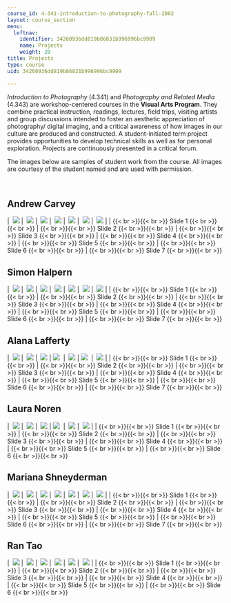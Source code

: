 ```yaml
---
course_id: 4-341-introduction-to-photography-fall-2002
layout: course_section
menu:
  leftnav:
    identifier: 34260936dd819b86831b996996bc9909
    name: Projects
    weight: 20
title: Projects
type: course
uid: 34260936dd819b86831b996996bc9909

---
```


_Introduction to Photography_ (4.341) and _Photography and Related Media_ (4.343) are workshop-centered courses in the **Visual Arts Program**. They combine practical instruction, readings, lectures, field trips, visiting artists and group discussions intended to foster an aesthetic appreciation of photography/ digital imaging, and a critical awareness of how images in our culture are produced and constructed. A student-initiated term project provides opportunities to develop technical skills as well as for personal exploration. Projects are continuously presented in a critical forum.

The images below are samples of student work from the course. All images are courtesy of the student named and are used with permission.

  
 

Andrew Carvey
-------------

|  [![](/courses/architecture/4-341-introduction-to-photography-fall-2002/projects/carvey11.jpg)](/coursemedia/4-341-introduction-to-photography-fall-2002/cda57828fca56730c096e1b3116b67c6_carvey1.JPG) |  [![](/courses/architecture/4-341-introduction-to-photography-fall-2002/projects/carvey12.jpg)](/coursemedia/4-341-introduction-to-photography-fall-2002/a9432a18eae019dc8d04bb66107b1711_carvey2.JPG) |  [![](/courses/architecture/4-341-introduction-to-photography-fall-2002/projects/carvey13.jpg)](/coursemedia/4-341-introduction-to-photography-fall-2002/4983a65dfe1380881919f92d8b01279d_carvey3.JPG) |  [![](/courses/architecture/4-341-introduction-to-photography-fall-2002/projects/carvey14.jpg)](/coursemedia/4-341-introduction-to-photography-fall-2002/c1af3477d08690af7c5a943673af2fb7_carvey4.JPG) |  [![](/courses/architecture/4-341-introduction-to-photography-fall-2002/projects/carvey15.jpg)](/coursemedia/4-341-introduction-to-photography-fall-2002/895dd8a01d4cfa688ddbc81c6d1360ea_carvey5.JPG) |  [![](/courses/architecture/4-341-introduction-to-photography-fall-2002/projects/carvey16.jpg)](/coursemedia/4-341-introduction-to-photography-fall-2002/ba18f24e5a95303ac84be3a9b7bf3f7b_carvey6.JPG) |  [![](/courses/architecture/4-341-introduction-to-photography-fall-2002/projects/carvey17.jpg)](/coursemedia/4-341-introduction-to-photography-fall-2002/c3a0e60d5d99b3fd6d49741c2a7a369f_carvey7.JPG) |
|  {{< br >}}{{< br >}} Slide 1 {{< br >}}{{< br >}}  |  {{< br >}}{{< br >}} Slide 2 {{< br >}}{{< br >}}  |  {{< br >}}{{< br >}} Slide 3 {{< br >}}{{< br >}}  |  {{< br >}}{{< br >}} Slide 4 {{< br >}}{{< br >}}  |  {{< br >}}{{< br >}} Slide 5 {{< br >}}{{< br >}}  |  {{< br >}}{{< br >}} Slide 6 {{< br >}}{{< br >}}  |  {{< br >}}{{< br >}} Slide 7 {{< br >}}{{< br >}}  

Simon Halpern
-------------

|  [![](/courses/architecture/4-341-introduction-to-photography-fall-2002/projects/halpern11.jpg)](/coursemedia/4-341-introduction-to-photography-fall-2002/f4d6f3094aa38f5aa723725b2cc3a7fe_halpern1.JPG) |  [![](/courses/architecture/4-341-introduction-to-photography-fall-2002/projects/halpern12.jpg)](/coursemedia/4-341-introduction-to-photography-fall-2002/63691f9fb68a2f4e6fa8caca77d190cb_halpern2.JPG) |  [![](/courses/architecture/4-341-introduction-to-photography-fall-2002/projects/halpern13.jpg)](/coursemedia/4-341-introduction-to-photography-fall-2002/56adc3fc57eaf199daccbb84d688c193_halpern3.JPG) |  [![](/courses/architecture/4-341-introduction-to-photography-fall-2002/projects/halpern14.jpg)](/coursemedia/4-341-introduction-to-photography-fall-2002/8362966fc92a59b5524fb3925552d038_halpern4.JPG) |  [![](/courses/architecture/4-341-introduction-to-photography-fall-2002/projects/halpern15.jpg)](/coursemedia/4-341-introduction-to-photography-fall-2002/4f63b620cf0e8f13da88135ab813ff81_halpern5.JPG) |  [![](/courses/architecture/4-341-introduction-to-photography-fall-2002/projects/halpern16.jpg)](/coursemedia/4-341-introduction-to-photography-fall-2002/073daaadb46e1e7356f2c77c1ed548b3_halpern6.JPG) |  [![](/courses/architecture/4-341-introduction-to-photography-fall-2002/projects/halpern17.jpg)](/coursemedia/4-341-introduction-to-photography-fall-2002/e860dbb898b33c6adc194ce65c4f9bce_halpern7.JPG) |
|  {{< br >}}{{< br >}} Slide 1 {{< br >}}{{< br >}}  |  {{< br >}}{{< br >}} Slide 2 {{< br >}}{{< br >}}  |  {{< br >}}{{< br >}} Slide 3 {{< br >}}{{< br >}}  |  {{< br >}}{{< br >}} Slide 4 {{< br >}}{{< br >}}  |  {{< br >}}{{< br >}} Slide 5 {{< br >}}{{< br >}}  |  {{< br >}}{{< br >}} Slide 6 {{< br >}}{{< br >}}  |  {{< br >}}{{< br >}} Slide 7 {{< br >}}{{< br >}}  

Alana Lafferty
--------------

|  [![](/courses/architecture/4-341-introduction-to-photography-fall-2002/projects/lafferty11.jpg)](/coursemedia/4-341-introduction-to-photography-fall-2002/e1ddbbc0576aeaf9fe66599eaf42b79c_lafferty1.JPG) |  [![](/courses/architecture/4-341-introduction-to-photography-fall-2002/projects/lafferty12.jpg)](/coursemedia/4-341-introduction-to-photography-fall-2002/422fb5f584c3d15866032b0dd57baa8f_lafferty2.JPG) |  [![](/courses/architecture/4-341-introduction-to-photography-fall-2002/projects/lafferty13.jpg)](/coursemedia/4-341-introduction-to-photography-fall-2002/101a92e10e9438b3951a06e500c41e4e_lafferty3.JPG) | [![](/courses/architecture/4-341-introduction-to-photography-fall-2002/projects/lafferty14.jpg)](/coursemedia/4-341-introduction-to-photography-fall-2002/1a604a3483eeab69cacb5eb33ff76ecd_lafferty4.JPG)  |  [![](/courses/architecture/4-341-introduction-to-photography-fall-2002/projects/lafferty15.jpg)](/coursemedia/4-341-introduction-to-photography-fall-2002/bdf8c138c96c9c252d6a3dce134114e2_lafferty5.JPG) | [![](/courses/architecture/4-341-introduction-to-photography-fall-2002/projects/lafferty16.jpg)](/coursemedia/4-341-introduction-to-photography-fall-2002/51b748f61af81e7c69dd4910bc703fce_lafferty6.JPG)  |  [![](/courses/architecture/4-341-introduction-to-photography-fall-2002/projects/lafferty17.jpg)](/coursemedia/4-341-introduction-to-photography-fall-2002/47e21f00835bb1085bbc9e52b4e7e51f_lafferty7.JPG) |
|  {{< br >}}{{< br >}} Slide 1 {{< br >}}{{< br >}}  |  {{< br >}}{{< br >}} Slide 2 {{< br >}}{{< br >}}  |  {{< br >}}{{< br >}} Slide 3 {{< br >}}{{< br >}}  |  {{< br >}}{{< br >}} Slide 4 {{< br >}}{{< br >}}  |  {{< br >}}{{< br >}} Slide 5 {{< br >}}{{< br >}}  |  {{< br >}}{{< br >}} Slide 6 {{< br >}}{{< br >}}  |  {{< br >}}{{< br >}} Slide 7 {{< br >}}{{< br >}}  

Laura Noren
-----------

|  [![](/courses/architecture/4-341-introduction-to-photography-fall-2002/projects/noren11.jpg)](/coursemedia/4-341-introduction-to-photography-fall-2002/f7c8973614d2d68c0d6777b608e19a7a_noren1.JPG) |  [![](/courses/architecture/4-341-introduction-to-photography-fall-2002/projects/noren12.jpg)](/coursemedia/4-341-introduction-to-photography-fall-2002/31f529c3790258d60d7e1973ccd3d9c7_noren2.JPG) |  [![](/courses/architecture/4-341-introduction-to-photography-fall-2002/projects/noren13.jpg)](/coursemedia/4-341-introduction-to-photography-fall-2002/876a4c61896a7d513a624955ecc44222_noren3.JPG) | [![](/courses/architecture/4-341-introduction-to-photography-fall-2002/projects/noren14.jpg)](/coursemedia/4-341-introduction-to-photography-fall-2002/deab23cbbf74350cc3daa638926560db_noren4.JPG)  |  [![](/courses/architecture/4-341-introduction-to-photography-fall-2002/projects/noren15.jpg)](/coursemedia/4-341-introduction-to-photography-fall-2002/47a5fe2ebecb481a08402d335463b092_noren5.JPG) |  [![](/courses/architecture/4-341-introduction-to-photography-fall-2002/projects/noren16.jpg)](/coursemedia/4-341-introduction-to-photography-fall-2002/07130457b98722c1938205e0136a6c8e_noren6.JPG) |
|  {{< br >}}{{< br >}} Slide 1 {{< br >}}{{< br >}}  |  {{< br >}}{{< br >}} Slide 2 {{< br >}}{{< br >}}  |  {{< br >}}{{< br >}} Slide 3 {{< br >}}{{< br >}}  |  {{< br >}}{{< br >}} Slide 4 {{< br >}}{{< br >}}  |  {{< br >}}{{< br >}} Slide 5 {{< br >}}{{< br >}}  |  {{< br >}}{{< br >}} Slide 6 {{< br >}}{{< br >}}  

Mariana Shneyderman
-------------------

|  [![](/courses/architecture/4-341-introduction-to-photography-fall-2002/projects/shnayderman11.jpg)](/coursemedia/4-341-introduction-to-photography-fall-2002/b3ee55b60f8e0d105f0a62e74130b0e3_shnayderman1.JPG) |  [![](/courses/architecture/4-341-introduction-to-photography-fall-2002/projects/shnayderman12.jpg)](/coursemedia/4-341-introduction-to-photography-fall-2002/a74d574cfd6ce591dfb3f1054888eb9b_shnayderman2.JPG) |  [![](/courses/architecture/4-341-introduction-to-photography-fall-2002/projects/shnayderman13.jpg)](/coursemedia/4-341-introduction-to-photography-fall-2002/6d344c00008cdc10572f1d12f6c3231d_shnayderman3.JPG) |  [![](/courses/architecture/4-341-introduction-to-photography-fall-2002/projects/shnayderman14.jpg)](/coursemedia/4-341-introduction-to-photography-fall-2002/32b93b8b10683493b2f10568e9e9e59b_shnayderman4.JPG) |  [![](/courses/architecture/4-341-introduction-to-photography-fall-2002/projects/shnayderman15.jpg)](/coursemedia/4-341-introduction-to-photography-fall-2002/4c4c84971a58e1b8f571d270325efaaa_shnayderman5.JPG) |  [![](/courses/architecture/4-341-introduction-to-photography-fall-2002/projects/shnayderman16.jpg)](/coursemedia/4-341-introduction-to-photography-fall-2002/af53dd4fb0b93ad85ea1a9dbb008c9b1_shnayderman6.JPG) |  [![](/courses/architecture/4-341-introduction-to-photography-fall-2002/projects/shnayderman17.jpg)](/coursemedia/4-341-introduction-to-photography-fall-2002/b6042631323dfec165abfbb395d8458e_shnayderman7.JPG) |
|  {{< br >}}{{< br >}} Slide 1 {{< br >}}{{< br >}}  |  {{< br >}}{{< br >}} Slide 2 {{< br >}}{{< br >}}  |  {{< br >}}{{< br >}} Slide 3 {{< br >}}{{< br >}}  |  {{< br >}}{{< br >}} Slide 4 {{< br >}}{{< br >}}  |  {{< br >}}{{< br >}} Slide 5 {{< br >}}{{< br >}}  |  {{< br >}}{{< br >}} Slide 6 {{< br >}}{{< br >}}  |  {{< br >}}{{< br >}} Slide 7 {{< br >}}{{< br >}}  

Ran Tao
-------

|  [![](/courses/architecture/4-341-introduction-to-photography-fall-2002/projects/tao11.jpg)](/coursemedia/4-341-introduction-to-photography-fall-2002/4badda6862adc12fb2d2d93fde46dc63_tao1.JPG) |  [![](/courses/architecture/4-341-introduction-to-photography-fall-2002/projects/tao12.jpg)](/coursemedia/4-341-introduction-to-photography-fall-2002/de88120287c1a7cb7a9197017547db6d_tao2.JPG) |  [![](/courses/architecture/4-341-introduction-to-photography-fall-2002/projects/tao13.jpg)](/coursemedia/4-341-introduction-to-photography-fall-2002/833846d75e12b19ae08b28431d71f89c_tao3.JPG) |  [![](/courses/architecture/4-341-introduction-to-photography-fall-2002/projects/tao14.jpg)](/coursemedia/4-341-introduction-to-photography-fall-2002/8ecf20d4d42f07062ca528a17a6b8318_tao4.JPG) |  [![](/courses/architecture/4-341-introduction-to-photography-fall-2002/projects/tao15.jpg)](/coursemedia/4-341-introduction-to-photography-fall-2002/44250bb9682b378e201241ae50fab85b_tao5.JPG) |  [![](/courses/architecture/4-341-introduction-to-photography-fall-2002/projects/tao16.jpg)](/coursemedia/4-341-introduction-to-photography-fall-2002/4c3695527772ccd8b5d59a0c0e98560a_tao6.JPG) |
|  {{< br >}}{{< br >}} Slide 1 {{< br >}}{{< br >}}  |  {{< br >}}{{< br >}} Slide 2 {{< br >}}{{< br >}}  |  {{< br >}}{{< br >}} Slide 3 {{< br >}}{{< br >}}  |  {{< br >}}{{< br >}} Slide 4 {{< br >}}{{< br >}}  |  {{< br >}}{{< br >}} Slide 5 {{< br >}}{{< br >}}  |  {{< br >}}{{< br >}} Slide 6 {{< br >}}{{< br >}}